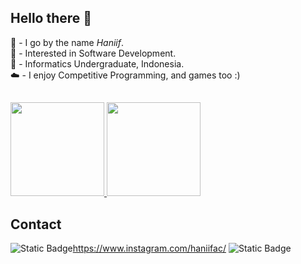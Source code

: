 <!--
**haniifac/haniifac** is a ✨ _special_ ✨ repository because its `README.md` (this file) appears on your GitHub profile.
-->
## Hello there :wave:

:wave: \- I go by the name *Haniif*. <br>
:rocket: \- Interested in Software Development. <br>
:school: \- Informatics Undergraduate, Indonesia. <br>
:cloud: \- I enjoy Competitive Programming, and games too :) <br>

## 

<p align="left">
<a href="https://github.com/haniifac">
  <img height="150em" src="https://github-readme-stats-eight-theta.vercel.app/api?username=haniifac&show_icons=true&theme=algolia&include_all_commits=true&count_private=true"/>
  <img height="150em" src="https://github-readme-stats-eight-theta.vercel.app/api/top-langs/?username=haniifac&layout=compact&langs_count=8&theme=algolia"/>
</a>
</p>

## Contact

![Static Badge](https://img.shields.io/badge/haniifac-white?style=for-the-badge&logo=inspire&logoColor=blue&color=white&link=https%3A%2F%2Fwww.linkedin.com%2Fin%2Fhaniifcandraputra%2F)https://www.instagram.com/haniifac/ 
![Static Badge](https://img.shields.io/badge/haniifac-white?style=for-the-badge&logo=instagram&logoColor=pink&color=blue&link=https%3A%2F%2Fwww.instagram.com%2Fhaniifac%2F)

